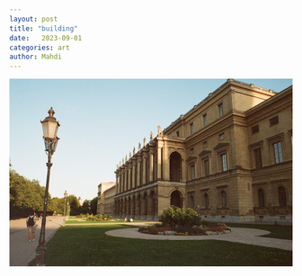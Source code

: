 ```yaml
---
layout: post
title: "building"
date:   2023-09-01
categories: art
author: Mahdi
---
```


![building](/img/arts/nikon-fm/batch-2-colour/building.jpg)
